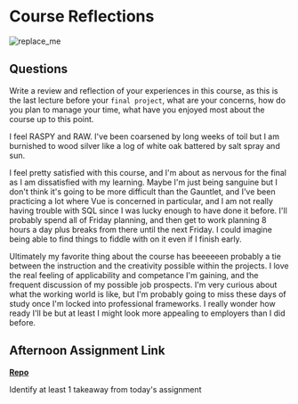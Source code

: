 # Course Reflections

![replace_me](https://codeworks.blob.core.windows.net/public/assets/img/illustrations/placeholder.svg)

## Questions

Write a review and reflection of your experiences in this course, as this is the last lecture before your `final project`, what are your concerns, how do you plan to manage your time, what have you enjoyed most about the course up to this point.

I feel RASPY and RAW. I've been coarsened by long weeks of toil but I am burnished to wood silver like a log of white oak battered by salt spray and sun.

I feel pretty satisfied with this course, and I'm about as nervous for the final as I am dissatisfied with my learning. Maybe I'm just being sanguine but I don't think it's going to be more difficult than the Gauntlet, and I've been practicing a lot where Vue is concerned in particular, and I am not really having trouble with SQL since I was lucky enough to have done it before. I'll probably spend all of Friday planning, and then get to work planning 8 hours a day plus breaks from there until the next Friday. I could imagine being able to find things to fiddle with on it even if I finish early.

Ultimately my favorite thing about the course has beeeeeen probably a tie between the instruction and the creativity possible within the projects. I love the real feeling of applicability and competance I'm gaining, and the frequent discussion of my possible job prospects. I'm very curious about what the working world is like, but I'm probably going to miss these days of study once I'm locked into professional frameworks. I really wonder how ready I'll be but at least I might look more appealing to employers than I did before.

## Afternoon Assignment Link

**[Repo](https://github.com/da-cade/<ASSIGNMENT_REPO>)**

Identify at least 1 takeaway from today's assignment
